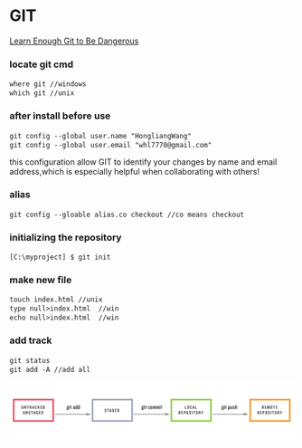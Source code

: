 # GIT
[Learn Enough Git to Be Dangerous](https://www.learnenough.com/git-tutorial?single_page=1#cha-1_footnote-4)
### locate git cmd
```
where git //windows
which git //unix
```
### after install before use
```
git config --global user.name "HongliangWang"
git config --global user.email "whl7770@gmail.com"
```
this configuration allow GIT to identify your changes by name and email address,which is especially helpful when collaborating with others!
### alias
```
git config --gloable alias.co checkout //co means checkout
```
### initializing the repository
```
[C:\myproject] $ git init
```
### make new file
```
touch index.html //unix
type null>index.html  //win
echo null>index.html  //win
```
### add track
```
git status
git add -A //add all
```

![](./git_status_sequence.png)
